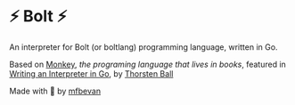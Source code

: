 # ⚡️ Bolt ⚡️

An interpreter for Bolt (or boltlang) programming language, written in Go.

Based on [Monkey](https://monkeylang.org/), *the programing language that lives in books*, featured in [Writing an Interpreter in Go](https://interpreterbook.com/), by [Thorsten Ball](https://github.com/mrnugget)

Made with 💙 by [mfbevan](https://github.com/mfbevan)

